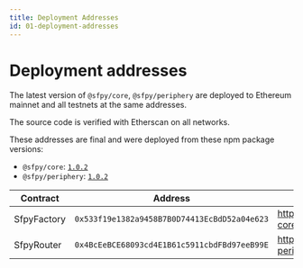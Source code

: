 ```yaml
---
title: Deployment Addresses
id: 01-deployment-addresses
---
```


# Deployment addresses

The latest version of `@sfpy/core`, `@sfpy/periphery` are deployed to Ethereum mainnet and all testnets at the same addresses.

The source code is verified with Etherscan on all networks.

These addresses are final and were deployed from these npm package versions:

- `@sfpy/core`: [`1.0.2`](https://github.com/sfpyhub/sfpy-core)
- `@sfpy/periphery`: [`1.0.2`](https://github.com/sfpyhub/sfpy-periphery)

| Contract                           | Address                                      | Source Code|
| ---------------------------------- | -------------------------------------------- | ----------------------------------------------------------------------------------------------------------------------------- |
| SfpyFactory                        | `0x533f19e1382a9458B7B0D74413EcBdD52a04e623` | https://github.com/sfpyhub/sfpy-core/blob/main/contracts/SfpyFactory.sol       |
| SfpyRouter                         | `0x4BcEeBCE68093cd4E1B61c5911cbdFBd97eeB99E` | https://github.com/sfpyhub/sfpy-periphery/blob/main/contracts/SfpyRouter.sol|
